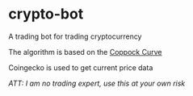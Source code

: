 # crypto-bot

A trading bot for trading cryptocurrency

The algorithm is based on the <a href="https://en.wikipedia.org/wiki/Coppock_curve" target="_blank">Coppock Curve</a>

Coingecko is used to get current price data

_ATT: I am no trading expert, use this at your own risk_
